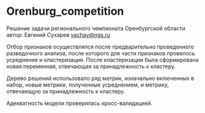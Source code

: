 # Orenburg_competition
Решение задачи регионального чемпионата Оренбургской области  
автор: Евгений Сухарев
yachay@ngs.ru

Отбор признаков осуществлялся после предварительно проведенного разведочного анализа, после которого для части
признаков провелось усреднение и кластеризация. После кластеризации была сформирована новая переменная, 
отвечающая за принадлежность к кластеру.

Дерево решений использовало ряд метрик, изначально включенных в набор, новые метрики, полученные усреднением, и метрику, отвечающую за принадлежность к кластеру.

Адекватность модели проверялась кросс-валидацией.






